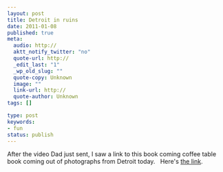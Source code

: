 ```yaml
---
layout: post
title: Detroit in ruins
date: 2011-01-08
published: true
meta:
  audio: http://
  aktt_notify_twitter: "no"
  quote-url: http://
  _edit_last: "1"
  _wp_old_slug: ""
  quote-copy: Unknown
  image: ""
  link-url: http://
  quote-author: Unknown
tags: []

type: post
keywords:
- fun
status: publish
---
```

After the video Dad just sent, I saw a link to this book coming coffee table book coming out of photographs from Detroit today.   Here's [the link](http://gu.com/p/2m5bv).
